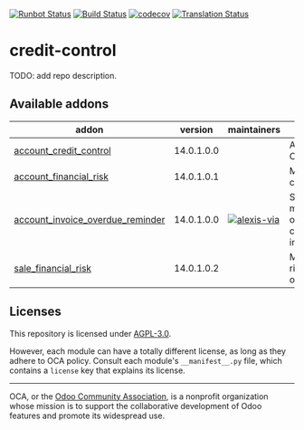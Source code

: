 [![Runbot Status](https://runbot.odoo-community.org/runbot/badge/flat/262/14.0.svg)](https://runbot.odoo-community.org/runbot/repo/github-com-oca-credit-control-262)
[![Build Status](https://travis-ci.com/OCA/credit-control.svg?branch=14.0)](https://travis-ci.com/OCA/credit-control)
[![codecov](https://codecov.io/gh/OCA/credit-control/branch/14.0/graph/badge.svg)](https://codecov.io/gh/OCA/credit-control)
[![Translation Status](https://translation.odoo-community.org/widgets/credit-control-14-0/-/svg-badge.svg)](https://translation.odoo-community.org/engage/credit-control-14-0/?utm_source=widget)

<!-- /!\ do not modify above this line -->

# credit-control

TODO: add repo description.

<!-- /!\ do not modify below this line -->

<!-- prettier-ignore-start -->

[//]: # (addons)

Available addons
----------------
addon | version | maintainers | summary
--- | --- | --- | ---
[account_credit_control](account_credit_control/) | 14.0.1.0.0 |  | Account Credit Control
[account_financial_risk](account_financial_risk/) | 14.0.1.0.1 |  | Manage customer risk
[account_invoice_overdue_reminder](account_invoice_overdue_reminder/) | 14.0.1.0.0 | [![alexis-via](https://github.com/alexis-via.png?size=30px)](https://github.com/alexis-via) | Simple mail/letter/phone overdue customer invoice reminder
[sale_financial_risk](sale_financial_risk/) | 14.0.1.0.2 |  | Manage partner risk in sales orders

[//]: # (end addons)

<!-- prettier-ignore-end -->

## Licenses

This repository is licensed under [AGPL-3.0](LICENSE).

However, each module can have a totally different license, as long as they adhere to OCA
policy. Consult each module's `__manifest__.py` file, which contains a `license` key
that explains its license.

----

OCA, or the [Odoo Community Association](http://odoo-community.org/), is a nonprofit
organization whose mission is to support the collaborative development of Odoo features
and promote its widespread use.
